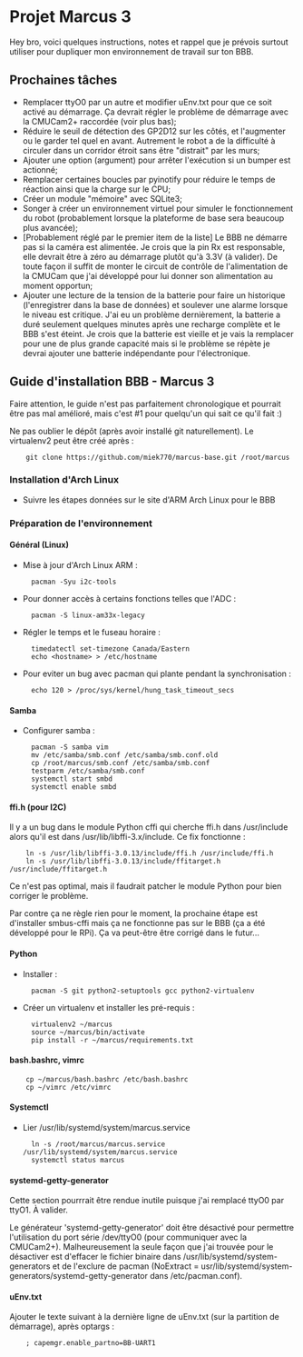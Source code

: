# Projet Marcus 3

Hey bro, voici quelques instructions, notes et rappel que je prévois surtout utiliser pour dupliquer mon environnement de travail sur ton BBB.

## Prochaines tâches

- Remplacer ttyO0 par un autre et modifier uEnv.txt pour que ce soit activé au démarrage. Ça devrait régler le problème de démarrage avec la CMUCam2+ raccordée (voir plus bas);
- Réduire le seuil de détection des GP2D12 sur les côtés, et l'augmenter ou le garder tel quel en avant. Autrement le robot a de la difficulté à circuler dans un corridor étroit sans être "distrait" par les murs;
- Ajouter une option (argument) pour arrêter l'exécution si un bumper est actionné;
- Remplacer certaines boucles par pyinotify pour réduire le temps de réaction ainsi que la charge sur le CPU;
- Créer un module "mémoire" avec SQLite3;
- Songer à créer un environnement virtuel pour simuler le fonctionnement du robot (probablement lorsque la plateforme de base sera beaucoup plus avancée);
- [Probablement réglé par le premier item de la liste] Le BBB ne démarre pas si la caméra est alimentée. Je crois que la pin Rx est responsable, elle devrait être à zéro au démarrage plutôt qu'à 3.3V (à valider). De toute façon il suffit de monter le circuit de contrôle de l'alimentation de la CMUCam que j'ai développé pour lui donner son alimentation au moment opportun;
- Ajouter une lecture de la tension de la batterie pour faire un historique (l'enregistrer dans la base de données) et soulever une alarme lorsque le niveau est critique. J'ai eu un problème dernièrement, la batterie a duré seulement quelques minutes après une recharge complète et le BBB s'est éteint. Je crois que la batterie est vieille et je vais la remplacer pour une de plus grande capacité mais si le problème se répète je devrai ajouter une batterie indépendante pour l'électronique.

## Guide d'installation BBB - Marcus 3

Faire attention, le guide n'est pas parfaitement chronologique et pourrait être pas mal amélioré, mais c'est #1 pour quelqu'un qui sait ce qu'il fait :)

Ne pas oublier le dépôt (après avoir installé git naturellement). Le virtualenv2 peut être créé après :

        git clone https://github.com/miek770/marcus-base.git /root/marcus

### Installation d'Arch Linux

- Suivre les étapes données sur le site d'ARM Arch Linux pour le BBB

### Préparation de l'environnement

#### Général (Linux)

- Mise à jour d'Arch Linux ARM :

        pacman -Syu i2c-tools

- Pour donner accès à certains fonctions telles que l'ADC :

        pacman -S linux-am33x-legacy

- Régler le temps et le fuseau horaire :

        timedatectl set-timezone Canada/Eastern
        echo <hostname> > /etc/hostname

- Pour eviter un bug avec pacman qui plante pendant la synchronisation :

        echo 120 > /proc/sys/kernel/hung_task_timeout_secs

#### Samba

- Configurer samba :

        pacman -S samba vim
        mv /etc/samba/smb.conf /etc/samba/smb.conf.old
        cp /root/marcus/smb.conf /etc/samba/smb.conf
        testparm /etc/samba/smb.conf
        systemctl start smbd
        systemctl enable smbd

#### ffi.h (pour I2C)

Il y a un bug dans le module Python cffi qui cherche ffi.h dans /usr/include alors qu'il est dans /usr/lib/libffi-3.x/include. Ce fix fonctionne :

        ln -s /usr/lib/libffi-3.0.13/include/ffi.h /usr/include/ffi.h
        ln -s /usr/lib/libffi-3.0.13/include/ffitarget.h /usr/include/ffitarget.h

Ce n'est pas optimal, mais il faudrait patcher le module Python pour bien corriger le problème.

Par contre ça ne règle rien pour le moment, la prochaine étape est d'installer smbus-cffi mais ça ne fonctionne pas sur le BBB (ça a été développé pour le RPi). Ça va peut-être être corrigé dans le futur...

#### Python

- Installer :

        pacman -S git python2-setuptools gcc python2-virtualenv

- Créer un virtualenv et installer les pré-requis :

        virtualenv2 ~/marcus
        source ~/marcus/bin/activate
        pip install -r ~/marcus/requirements.txt

#### bash.bashrc, vimrc

        cp ~/marcus/bash.bashrc /etc/bash.bashrc
        cp ~/vimrc /etc/vimrc

#### Systemctl

- Lier /usr/lib/systemd/system/marcus.service

        ln -s /root/marcus/marcus.service /usr/lib/systemd/system/marcus.service
        systemctl status marcus

#### systemd-getty-generator

Cette section pourrrait être rendue inutile puisque j'ai remplacé ttyO0 par ttyO1. À valider.

Le générateur 'systemd-getty-generator' doit être désactivé pour permettre l'utilisation du port série /dev/ttyO0 (pour communiquer avec la CMUCam2+). Malheureusement la seule façon que j'ai trouvée pour le désactiver est d'effacer le fichier binaire dans /usr/lib/systemd/system-generators et de l'exclure de pacman (NoExtract = usr/lib/systemd/system-generators/systemd-getty-generator dans /etc/pacman.conf).

#### uEnv.txt

Ajouter le texte suivant à la dernière ligne de uEnv.txt (sur la partition de démarrage), après optargs :

        ; capemgr.enable_partno=BB-UART1

